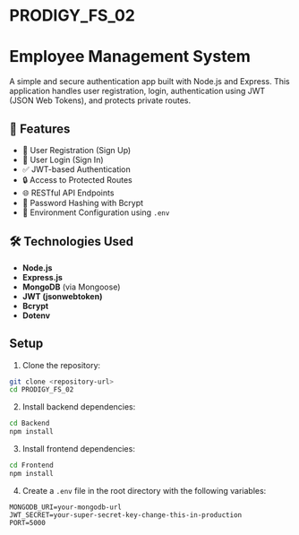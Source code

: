 ﻿# PRODIGY_FS_02
# Employee Management System

A simple and secure authentication app built with Node.js and Express. This application handles user registration, login, authentication using JWT (JSON Web Tokens), and protects private routes.

## 🚀 Features

- 🔏 User Registration (Sign Up)
- 🔐 User Login (Sign In)
- ✅ JWT-based Authentication
- 🔒 Access to Protected Routes
- 🌐 RESTful API Endpoints
- 🧠 Password Hashing with Bcrypt
- 📁 Environment Configuration using `.env`

## 🛠️ Technologies Used

- **Node.js**
- **Express.js**
- **MongoDB** (via Mongoose)
- **JWT (jsonwebtoken)**
- **Bcrypt**
- **Dotenv**

##     Setup

1. Clone the repository:
```bash
git clone <repository-url>
cd PRODIGY_FS_02
```

2. Install backend dependencies:
```bash
cd Backend
npm install
```

3. Install frontend dependencies:
```bash
cd Frontend
npm install
```

4. Create a `.env` file in the root directory with the following variables:
```
MONGODB_URI=your-mongodb-url
JWT_SECRET=your-super-secret-key-change-this-in-production
PORT=5000
```



